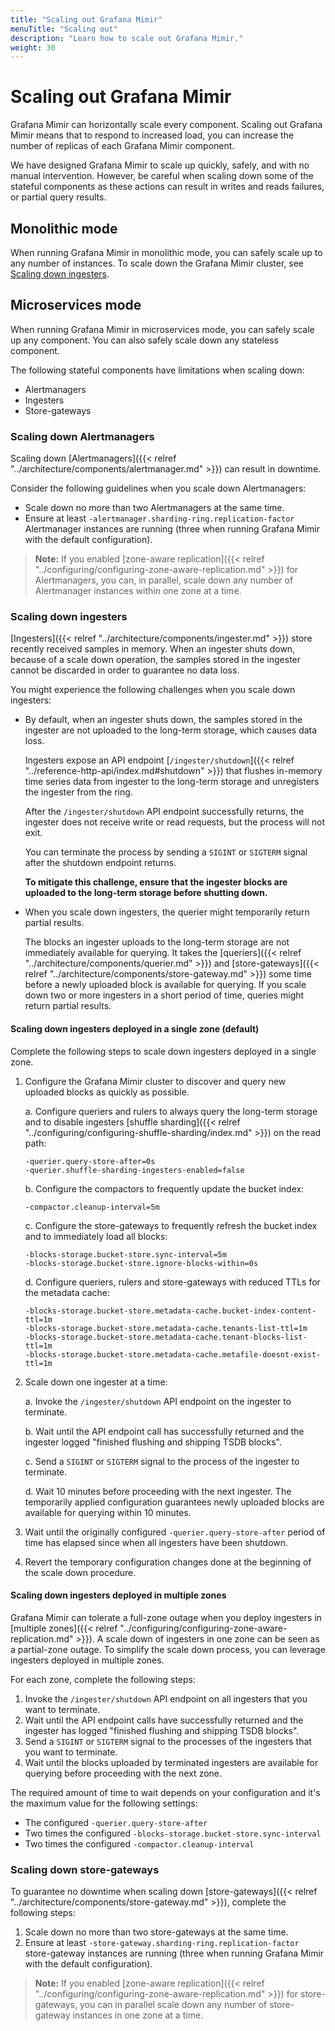```yaml
---
title: "Scaling out Grafana Mimir"
menuTitle: "Scaling out"
description: "Learn how to scale out Grafana Mimir."
weight: 30
---
```


# Scaling out Grafana Mimir

Grafana Mimir can horizontally scale every component.
Scaling out Grafana Mimir means that to respond to increased load, you can increase the number of replicas of each Grafana Mimir component.

We have designed Grafana Mimir to scale up quickly, safely, and with no manual intervention.
However, be careful when scaling down some of the stateful components as these actions can result in writes and reads failures, or partial query results.

## Monolithic mode

When running Grafana Mimir in monolithic mode, you can safely scale up to any number of instances.
To scale down the Grafana Mimir cluster, see [Scaling down ingesters](#scaling-down-ingesters).

## Microservices mode

When running Grafana Mimir in microservices mode, you can safely scale up any component.
You can also safely scale down any stateless component.

The following stateful components have limitations when scaling down:

- Alertmanagers
- Ingesters
- Store-gateways

### Scaling down Alertmanagers

Scaling down [Alertmanagers]({{< relref "../architecture/components/alertmanager.md" >}}) can result in downtime.

Consider the following guidelines when you scale down Alertmanagers:

- Scale down no more than two Alertmanagers at the same time.
- Ensure at least `-alertmanager.sharding-ring.replication-factor` Alertmanager instances are running (three when running Grafana Mimir with the default configuration).

> **Note:** If you enabled [zone-aware replication]({{< relref "../configuring/configuring-zone-aware-replication.md" >}}) for Alertmanagers, you can, in parallel, scale down any number of Alertmanager instances within one zone at a time.

### Scaling down ingesters

[Ingesters]({{< relref "../architecture/components/ingester.md" >}}) store recently received samples in memory.
When an ingester shuts down, because of a scale down operation, the samples stored in the ingester cannot be discarded in order to guarantee no data loss.

You might experience the following challenges when you scale down ingesters:

- By default, when an ingester shuts down, the samples stored in the ingester are not uploaded to the long-term storage, which causes data loss.

  Ingesters expose an API endpoint [`/ingester/shutdown`]({{< relref "../reference-http-api/index.md#shutdown" >}}) that flushes in-memory time series data from ingester to the long-term storage and unregisters the ingester from the ring.

  After the `/ingester/shutdown` API endpoint successfully returns, the ingester does not receive write or read requests, but the process will not exit.

  You can terminate the process by sending a `SIGINT` or `SIGTERM` signal after the shutdown endpoint returns.

  **To mitigate this challenge, ensure that the ingester blocks are uploaded to the long-term storage before shutting down.**

- When you scale down ingesters, the querier might temporarily return partial results.

  The blocks an ingester uploads to the long-term storage are not immediately available for querying.
  It takes the [queriers]({{< relref "../architecture/components/querier.md" >}}) and [store-gateways]({{< relref "../architecture/components/store-gateway.md" >}}) some time before a newly uploaded block is available for querying.
  If you scale down two or more ingesters in a short period of time, queries might return partial results.

#### Scaling down ingesters deployed in a single zone (default)

Complete the following steps to scale down ingesters deployed in a single zone.

1. Configure the Grafana Mimir cluster to discover and query new uploaded blocks as quickly as possible.

   a. Configure queriers and rulers to always query the long-term storage and to disable ingesters [shuffle sharding]({{< relref "../configuring/configuring-shuffle-sharding/index.md" >}}) on the read path:

   ```
   -querier.query-store-after=0s
   -querier.shuffle-sharding-ingesters-enabled=false
   ```

   b. Configure the compactors to frequently update the bucket index:

   ```
   -compactor.cleanup-interval=5m
   ```

   c. Configure the store-gateways to frequently refresh the bucket index and to immediately load all blocks:

   ```
   -blocks-storage.bucket-store.sync-interval=5m
   -blocks-storage.bucket-store.ignore-blocks-within=0s
   ```

   d. Configure queriers, rulers and store-gateways with reduced TTLs for the metadata cache:

   ```
   -blocks-storage.bucket-store.metadata-cache.bucket-index-content-ttl=1m
   -blocks-storage.bucket-store.metadata-cache.tenants-list-ttl=1m
   -blocks-storage.bucket-store.metadata-cache.tenant-blocks-list-ttl=1m
   -blocks-storage.bucket-store.metadata-cache.metafile-doesnt-exist-ttl=1m
   ```

1. Scale down one ingester at a time:

   a. Invoke the `/ingester/shutdown` API endpoint on the ingester to terminate.

   b. Wait until the API endpoint call has successfully returned and the ingester logged "finished flushing and shipping TSDB blocks".

   c. Send a `SIGINT` or `SIGTERM` signal to the process of the ingester to terminate.

   d. Wait 10 minutes before proceeding with the next ingester. The temporarily applied configuration guarantees newly uploaded blocks are available for querying within 10 minutes.

1. Wait until the originally configured `-querier.query-store-after` period of time has elapsed since when all ingesters have been shutdown.
1. Revert the temporary configuration changes done at the beginning of the scale down procedure.

#### Scaling down ingesters deployed in multiple zones

Grafana Mimir can tolerate a full-zone outage when you deploy ingesters in [multiple zones]({{< relref "../configuring/configuring-zone-aware-replication.md" >}}).
A scale down of ingesters in one zone can be seen as a partial-zone outage.
To simplify the scale down process, you can leverage ingesters deployed in multiple zones.

For each zone, complete the following steps:

1. Invoke the `/ingester/shutdown` API endpoint on all ingesters that you want to terminate.
1. Wait until the API endpoint calls have successfully returned and the ingester has logged "finished flushing and shipping TSDB blocks".
1. Send a `SIGINT` or `SIGTERM` signal to the processes of the ingesters that you want to terminate.
1. Wait until the blocks uploaded by terminated ingesters are available for querying before proceeding with the next zone.

The required amount of time to wait depends on your configuration and it's the maximum value for the following settings:

- The configured `-querier.query-store-after`
- Two times the configured `-blocks-storage.bucket-store.sync-interval`
- Two times the configured `-compactor.cleanup-interval`

### Scaling down store-gateways

To guarantee no downtime when scaling down [store-gateways]({{< relref "../architecture/components/store-gateway.md" >}}), complete the following steps:

1. Scale down no more than two store-gateways at the same time.
1. Ensure at least `-store-gateway.sharding-ring.replication-factor` store-gateway instances are running (three when running Grafana Mimir with the default configuration).

> **Note:** If you enabled [zone-aware replication]({{< relref "../configuring/configuring-zone-aware-replication.md" >}}) for store-gateways, you can in parallel scale down any number of store-gateway instances in one zone at a time.
